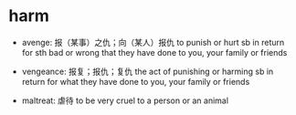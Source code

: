 # harm

- avenge: 报（某事）之仇；向（某人）报仇 to punish or hurt sb in return for sth bad or wrong that they have done to you, your family or friends
- vengeance: 报复；报仇；复仇 the act of punishing or harming sb in return for what they have done to you, your family or friends

- maltreat: 虐待 to be very cruel to a person or an animal
